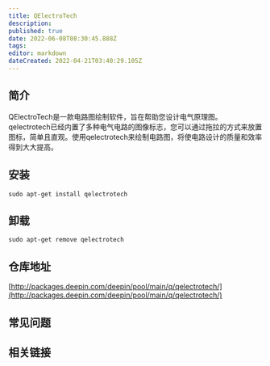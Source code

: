 ```yaml
---
title: QElectroTech
description: 
published: true
date: 2022-06-08T08:30:45.888Z
tags: 
editor: markdown
dateCreated: 2022-04-21T03:40:29.105Z
---
```


## 简介

QElectroTech是一款电路图绘制软件，旨在帮助您设计电气原理图。qelectrotech已经内置了多种电气电路的图像标志，您可以通过拖拉的方式来放置图标，简单且直观。使用qelectrotech来绘制电路图，将使电路设计的质量和效率得到大大提高。

## 安装

`sudo apt-get install qelectrotech`

## 卸载

`sudo apt-get remove qelectrotech`

## 仓库地址

[http://packages.deepin.com/deepin/pool/main/q/qelectrotech/](http://packages.deepin.com/deepin/pool/main/q/qelectrotech/)

## 常见问题

## 相关链接
